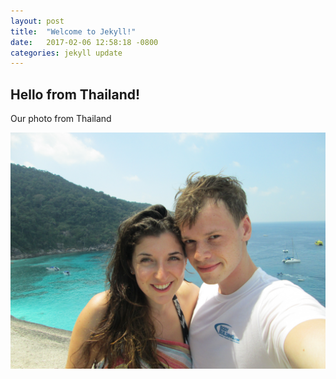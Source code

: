```yaml
---
layout: post
title:  "Welcome to Jekyll!"
date:   2017-02-06 12:58:18 -0800
categories: jekyll update
---
```


## Hello from Thailand!

Our photo from Thailand

!["Thailand"](/assets/posts/2017-02-06-welcome-to-jekyll/thailand.jpg)


